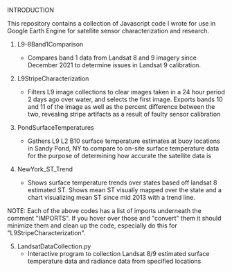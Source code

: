INTRODUCTION

This repository contains a collection of Javascript code I wrote for use in Google Earth Engine for satellite sensor characterization and research.

1. L9-8Band1Comparison
    - Compares band 1 data from Landsat 8 and 9 imagery since December 2021 to determine issues in Landsat 9 calibration.

2. L9StripeCharacterization
    - Filters L9 image collections to clear images taken in a 24 hour period 2 days ago over water, and selects the first image.
      Exports bands 10 and 11 of the image as well as the percent difference between the two, revealing stripe artifacts as a result 
      of faulty sensor calibration

3. PondSurfaceTemperatures
    - Gathers L9 L2 B10 surface temperature estimates at buoy locations in Sandy Pond, NY to compare to on-site surface temperature data for 
      the purpose of determining how accurate the satellite data is 
      
4. NewYork_ST_Trend
    - Shows surface temperature trends over states based off landsat 8 estimated ST. Shows mean ST visually mapped over the state and a chart 
      visualizing mean ST since mid 2013 with a trend line. 

NOTE:   Each of the above codes has a list of imports underneath the comment "IMPORTS". If you hover over those and "convert" them it should minimize them and clean up the code, especially do this for "L9StripeCharacterization".

5. LandsatDataCollection.py
    - Interactive program to collection Landsat 8/9 estimated surface temperature data and radiance data from specified locations


